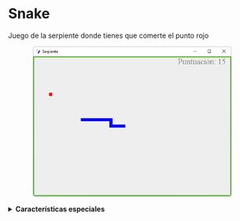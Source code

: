 # Snake
Juego de la serpiente donde tienes que comerte el punto rojo

<p align="center">
	<img src="https://raw.githubusercontent.com/Archerd6/Snake/main/res/imgs/Serpiente.png" style="width:80%">
</p>

<details>
<summary><strong>Características especiales</strong></summary>
<br>

   + Habilita las opciones de desarrollador con 
      `D`

</details>

<br>